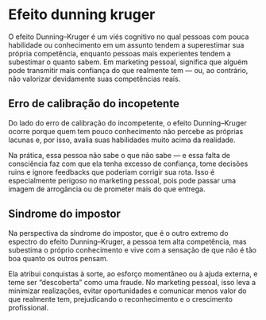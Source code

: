 # Efeito dunning kruger

O efeito Dunning–Kruger é um viés cognitivo no qual pessoas com pouca habilidade ou conhecimento em um assunto tendem a superestimar sua própria competência, enquanto pessoas mais experientes tendem a subestimar o quanto sabem.
Em marketing pessoal, significa que alguém pode transmitir mais confiança do que realmente tem — ou, ao contrário, não valorizar devidamente suas competências reais.

## Erro de calibração do incopetente

Do lado do erro de calibração do incompetente, o efeito Dunning–Kruger ocorre porque quem tem pouco conhecimento não percebe as próprias lacunas e, por isso, avalia suas habilidades muito acima da realidade.

Na prática, essa pessoa não sabe o que não sabe — e essa falta de consciência faz com que ela tenha excesso de confiança, tome decisões ruins e ignore feedbacks que poderiam corrigir sua rota. Isso é especialmente perigoso no marketing pessoal, pois pode passar uma imagem de arrogância ou de prometer mais do que entrega.

## Sindrome do impostor

Na perspectiva da síndrome do impostor, que é o outro extremo do espectro do efeito Dunning–Kruger, a pessoa tem alta competência, mas subestima o próprio conhecimento e vive com a sensação de que não é tão boa quanto os outros pensam.

Ela atribui conquistas à sorte, ao esforço momentâneo ou à ajuda externa, e teme ser “descoberta” como uma fraude.
No marketing pessoal, isso leva a minimizar realizações, evitar oportunidades e comunicar menos valor do que realmente tem, prejudicando o reconhecimento e o crescimento profissional.


